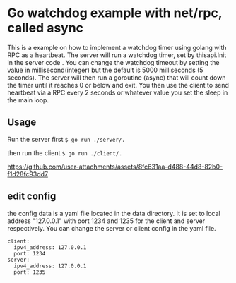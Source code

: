 # Go watchdog example with net/rpc, called async

This is a example on how to implement a watchdog timer using golang with RPC as a heartbeat. The server will run a watchdog timer, set by thisapi.Init in the server code . You can change the watchdog timeout by setting the value in millisecond(integer) but the default is 5000 milliseconds (5 seconds). The server will then run a goroutine (async) that will count down the timer until it reaches 0 or below and exit. You then use the client to send heartbeat via a RPC every 2 seconds or whatever value you set the sleep in the main loop.

## Usage

Run the server first
` $ go run ./server/. `

then run the client
` $ go run ./client/. `

https://github.com/user-attachments/assets/8fc631aa-d488-44d8-82b0-f1d28fc93dd7

## edit config
the config data is a yaml file located in the data directory. It is set to local address "127.0.0.1" with port 1234 and 1235 for the client and server respectively. You can change the server or client config in the yaml file.

```
client:
  ipv4_address: 127.0.0.1
  port: 1234
server:
  ipv4_address: 127.0.0.1
  port: 1235
```
